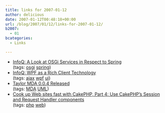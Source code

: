 ```yaml
---
title: links for 2007-01-12
author: delicious
date: 2007-01-12T00:48:18+00:00
url: /blog/2007/01/12/links-for-2007-01-12/
b2007:
  - 01
bcategories:
  - Links

---
```

  * <div>
      <a href="http://www.infoq.com/news/2007/01/osgi-services-spring;jsessionid=1032E69A7D3FE702B461809EC53FDD03">InfoQ: A Look at OSGi Services in Respect to Spring</a>
    </div>
    
    <div>
      (tags: <a href="http://del.icio.us/frodenas/osgi">osgi</a> <a href="http://del.icio.us/frodenas/spring">spring</a>)
    </div>

  * <div>
      <a href="http://www.infoq.com/articles/wpf-rich-client-java">InfoQ: WPF as a Rich Client Technology</a>
    </div>
    
    <div>
      (tags: <a href="http://del.icio.us/frodenas/ajax">ajax</a> <a href="http://del.icio.us/frodenas/wpf">wpf</a> <a href="http://del.icio.us/frodenas/ui">ui</a>)
    </div>

  * <div>
      <a href="http://www.theserverside.com/news/thread.tss?thread_id=43795">Taylor MDA 0.0.4 Released</a>
    </div>
    
    <div>
      (tags: <a href="http://del.icio.us/frodenas/MDA">MDA</a> <a href="http://del.icio.us/frodenas/UML">UML</a>)
    </div>

  * <div>
      <a href="http://www-128.ibm.com/developerworks/edu/os-dw-os-php-cake4.html">Cook up Web sites fast with CakePHP, Part 4: Use CakePHP&#8217;s Session and Request Handler components</a>
    </div>
    
    <div>
      (tags: <a href="http://del.icio.us/frodenas/php">php</a> <a href="http://del.icio.us/frodenas/web">web</a>)
    </div>